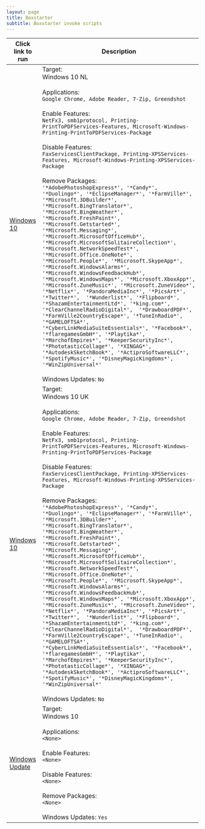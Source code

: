 ```yaml
---
layout: page
title: Boxstarter
subtitle: Boxstarter invoke scripts
---
```


|Click link to run | Description |
|---------|---------|
| <a href='http://www.boxstarter.org/package/nr/url?https://gist.githubusercontent.com/Proxx/d8dd79d4b6f39a41f2ef/raw/568acb0c0d794c7943facd6a6d331099b20f2f35/Win10NL.txt'>Windows 10</a> | Target: <br>   Windows 10 NL <br><br> Applications: <br>   `Google Chrome, Adobe Reader, 7-Zip, Greendshot` <br><br> Enable Features: <br>   `NetFx3, smb1protocol, Printing-PrintToPDFServices-Features, Microsoft-Windows-Printing-PrintToPDFServices-Package`<br><br> Disable Features: <br>   `FaxServicesClientPackage, Printing-XPSServices-Features, Microsoft-Windows-Printing-XPSServices-Package`<br><br> Remove Packages: <br>   `'*AdobePhotoshopExpress*', '*Candy*', '*Duolingo*', '*EclipseManager*', '*FarmVille*', '*Microsoft.3DBuilder*', '*Microsoft.BingTranslator*', '*Microsoft.BingWeather*', '*Microsoft.FreshPaint*', '*Microsoft.Getstarted*', '*Microsoft.Messaging*', '*Microsoft.MicrosoftOfficeHub*', '*Microsoft.MicrosoftSolitaireCollection*',  '*Microsoft.NetworkSpeedTest*',  '*Microsoft.Office.OneNote*', '*Microsoft.People*', '*Microsoft.SkypeApp*', '*Microsoft.WindowsAlarms*', '*Microsoft.WindowsFeedbackHub*', '*Microsoft.WindowsMaps*', '*Microsoft.XboxApp*', '*Microsoft.ZuneMusic*', '*Microsoft.ZuneVideo*', '*Netflix*', '*PandoraMediaInc*', '*PicsArt*', '*Twitter*',  '*Wunderlist*', '*Flipboard*', '*ShazamEntertainmentLtd*', '*king.com*', '*ClearChannelRadioDigital*',  '*DrawboardPDF*', '*FarmVille2CountryEscape*', '*TuneInRadio*', '*GAMELOFTSA*', '*CyberLinkMediaSuiteEssentials*', '*Facebook*', '*flaregamesGmbH*', '*Playtika*', '*MarchofEmpires*', '*KeeperSecurityInc*', '*PhototasticCollage*', '*XINGAG*', '*AutodeskSketchBook*', '*ActiproSoftwareLLC*', '*SpotifyMusic*', '*DisneyMagicKingdoms*', '*WinZipUniversal*'` <br><br> Windows Updates: `No`  |
| <a href='http://www.boxstarter.org/package/nr/url?https://gist.githubusercontent.com/Proxx/d8dd79d4b6f39a41f2ef/raw/568acb0c0d794c7943facd6a6d331099b20f2f35/Win10UK.txt'>Windows 10</a> | Target: <br>   Windows 10 UK <br><br> Applications: <br>   `Google Chrome, Adobe Reader, 7-Zip, Greendshot` <br><br> Enable Features: <br>   `NetFx3, smb1protocol, Printing-PrintToPDFServices-Features, Microsoft-Windows-Printing-PrintToPDFServices-Package`<br><br> Disable Features: <br>   `FaxServicesClientPackage, Printing-XPSServices-Features, Microsoft-Windows-Printing-XPSServices-Package`<br><br> Remove Packages: <br>   `'*AdobePhotoshopExpress*', '*Candy*', '*Duolingo*', '*EclipseManager*', '*FarmVille*', '*Microsoft.3DBuilder*', '*Microsoft.BingTranslator*', '*Microsoft.BingWeather*', '*Microsoft.FreshPaint*', '*Microsoft.Getstarted*', '*Microsoft.Messaging*', '*Microsoft.MicrosoftOfficeHub*', '*Microsoft.MicrosoftSolitaireCollection*',  '*Microsoft.NetworkSpeedTest*',  '*Microsoft.Office.OneNote*', '*Microsoft.People*', '*Microsoft.SkypeApp*', '*Microsoft.WindowsAlarms*', '*Microsoft.WindowsFeedbackHub*', '*Microsoft.WindowsMaps*', '*Microsoft.XboxApp*', '*Microsoft.ZuneMusic*', '*Microsoft.ZuneVideo*', '*Netflix*', '*PandoraMediaInc*', '*PicsArt*', '*Twitter*',  '*Wunderlist*', '*Flipboard*', '*ShazamEntertainmentLtd*', '*king.com*', '*ClearChannelRadioDigital*',  '*DrawboardPDF*', '*FarmVille2CountryEscape*', '*TuneInRadio*', '*GAMELOFTSA*', '*CyberLinkMediaSuiteEssentials*', '*Facebook*', '*flaregamesGmbH*', '*Playtika*', '*MarchofEmpires*', '*KeeperSecurityInc*', '*PhototasticCollage*', '*XINGAG*', '*AutodeskSketchBook*', '*ActiproSoftwareLLC*', '*SpotifyMusic*', '*DisneyMagicKingdoms*', '*WinZipUniversal*'` <br><br> Windows Updates: `No` |
| <a href='http://www.boxstarter.org/package/nr/url?https://gist.githubusercontent.com/Proxx/d8dd79d4b6f39a41f2ef/raw/568acb0c0d794c7943facd6a6d331099b20f2f35/WindowsUpdate.txt'>Windows Update</a> | Target: <br>   Windows 10 <br><br> Applications: <br>   `<None>` <br><br> Enable Features: <br>   `<None>`<br><br> Disable Features: <br>   `<None>`<br><br> Remove Packages: <br>   `<None>` <br><br> Windows Updates: `Yes` |
